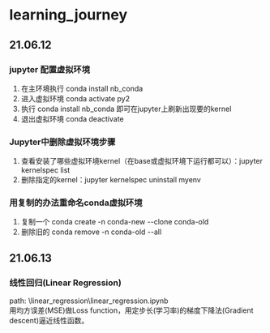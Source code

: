 # learning_journey

## 21.06.12
### jupyter 配置虚拟环境
1. 在主环境执行 conda install nb_conda  
2. 进入虚拟环境 conda activate py2  
3. 执行 conda install nb_conda  即可在jupyter上刷新出现要的kernel  
4. 退出虚拟环境 conda deactivate

### Jupyter中删除虚拟环境步骤
1. 查看安装了哪些虚拟环境kernel（在base或虚拟环境下运行都可以）：jupyter kernelspec list
2. 删除指定的kernel：jupyter kernelspec uninstall myenv

### 用复制的办法重命名conda虚拟环境
1. 复制一个 conda create -n conda-new --clone conda-old
2. 删除旧的 conda remove -n conda-old --all

## 21.06.13   
### 线性回归(Linear Regression)  
path: \linear_regression\linear_regression.ipynb  
用均方误差(MSE)做Loss function，用定步长(学习率)的梯度下降法(Gradient descent)逼近线性函数。  